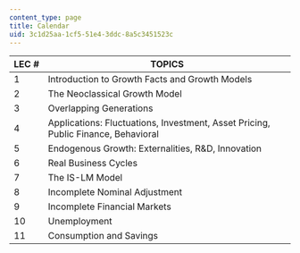 ```yaml
---
content_type: page
title: Calendar
uid: 3c1d25aa-1cf5-51e4-3ddc-8a5c3451523c
---
```


| LEC # | TOPICS |
| --- | --- |
| 1 | Introduction to Growth Facts and Growth Models |
| 2 | The Neoclassical Growth Model |
| 3 | Overlapping Generations |
| 4 | Applications: Fluctuations, Investment, Asset Pricing, Public Finance, Behavioral |
| 5 | Endogenous Growth: Externalities, R&D, Innovation |
| 6 | Real Business Cycles |
| 7 | The IS-LM Model |
| 8 | Incomplete Nominal Adjustment |
| 9 | Incomplete Financial Markets |
| 10 | Unemployment |
| 11 | Consumption and Savings